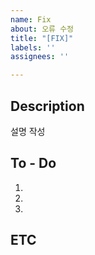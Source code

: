 ```yaml
---
name: Fix
about: 오류 수정
title: "[FIX]"
labels: ''
assignees: ''

---
```


## Description
설명 작성

## To - Do
1.
2.
3.

## ETC

